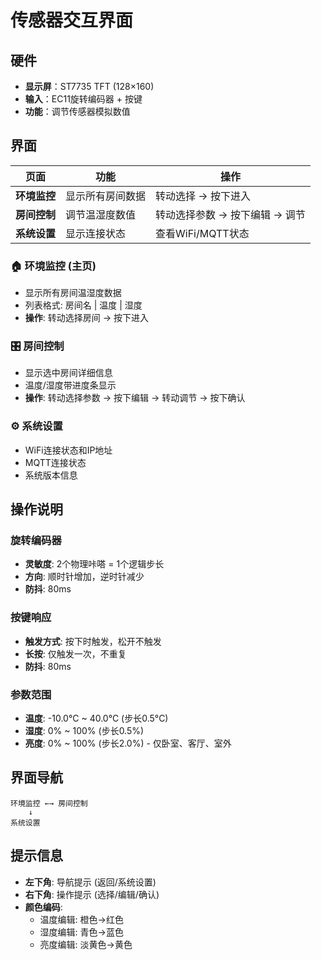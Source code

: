 # 传感器交互界面

## 硬件
- **显示屏**：ST7735 TFT (128×160)
- **输入**：EC11旋转编码器 + 按键
- **功能**：调节传感器模拟数值

## 界面
| 页面 | 功能 | 操作 |
|------|------|------|
| **环境监控** | 显示所有房间数据 | 转动选择 → 按下进入 |
| **房间控制** | 调节温湿度数值 | 转动选择参数 → 按下编辑 → 调节 |
| **系统设置** | 显示连接状态 | 查看WiFi/MQTT状态 |

### 🏠 环境监控 (主页)
- 显示所有房间温湿度数据
- 列表格式: 房间名 | 温度 | 湿度
- **操作**: 转动选择房间 → 按下进入

### 🎛️ 房间控制
- 显示选中房间详细信息
- 温度/湿度带进度条显示
- **操作**: 转动选择参数 → 按下编辑 → 转动调节 → 按下确认

### ⚙️ 系统设置
- WiFi连接状态和IP地址
- MQTT连接状态
- 系统版本信息

## 操作说明

### 旋转编码器
- **灵敏度**: 2个物理咔嗒 = 1个逻辑步长
- **方向**: 顺时针增加，逆时针减少
- **防抖**: 80ms

### 按键响应
- **触发方式**: 按下时触发，松开不触发
- **长按**: 仅触发一次，不重复
- **防抖**: 80ms

### 参数范围
- **温度**: -10.0°C ~ 40.0°C (步长0.5°C)
- **湿度**: 0% ~ 100% (步长0.5%)
- **亮度**: 0% ~ 100% (步长2.0%) - 仅卧室、客厅、室外

## 界面导航
```
环境监控 ←→ 房间控制
    ↓
系统设置
```

## 提示信息
- **左下角**: 导航提示 (返回/系统设置)
- **右下角**: 操作提示 (选择/编辑/确认)
- **颜色编码**: 
  - 温度编辑: 橙色→红色
  - 湿度编辑: 青色→蓝色
  - 亮度编辑: 淡黄色→黄色